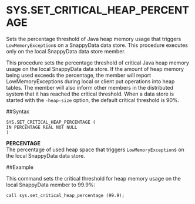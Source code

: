 # SYS.SET_CRITICAL_HEAP_PERCENTAGE

Sets the percentage threshold of Java heap memory usage that triggers `LowMemoryException`s on a SnappyData data store. This procedure executes only on the local SnappyData data store member.

This procedure sets the percentage threshold of critical Java heap memory usage on the local SnappyData data store. If the amount of heap memory being used exceeds the percentage, the member will report LowMemoryExceptions during local or client put operations into heap tables. The member will also inform other members in the distributed system that it has reached the critical threshold. When a data store is started with the `-heap-size` option, the default critical threshold is 90%.

##Syntax

``` pre
SYS.SET_CRITICAL_HEAP_PERCENTAGE (
IN PERCENTAGE REAL NOT NULL
)
```

**PERCENTAGE**   
The percentage of used heap space that triggers `LowMemoryException`s on the local SnappyData data store.

##Example

This command sets the critical threshold for heap memory usage on the local SnappyData member to 99.9%:

``` pre
call sys.set_critical_heap_percentage (99.9);
```


